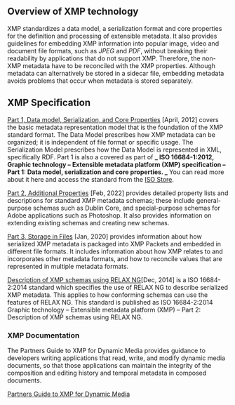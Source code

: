 
## Overview of XMP technology

XMP standardizes a data model, a serialization format and core properties for the definition and processing of extensible metadata. It also provides guidelines for embedding XMP information into popular image, video and document file formats, such as *JPEG* and *PDF*, without breaking their readability by applications that do not support XMP. Therefore, the non-XMP metadata have to be reconciled with the XMP properties. Although metadata can alternatively be stored in a sidecar file, embedding metadata avoids problems that occur when metadata is stored separately.


## XMP Specification

[Part 1, Data model, Serialization, and Core Properties](https://github.com/adobe/XMP-Toolkit-SDK/blob/main/docs/XMPSpecificationPart1.pdf) [April, 2012] covers the basic metadata representation model that is the foundation of the XMP standard format. The Data Model prescribes how XMP metadata can be organized; it is independent of file format or specific usage. The Serialization Model prescribes how the Data Model is represented in XML, specifically RDF.
Part 1 is also a covered as part of **_ ISO 16684-1:2012, Graphic technology – Extensible metadata platform (XMP) specification – Part 1: Data model, serialization and core properties. _** You can read more about it here and access the standard from the [ISO Store](https://www.iso.org/standard/57421.html).

[Part 2, Additional Properties](https://github.com/adobe/XMP-Toolkit-SDK/blob/main/docs/XMPSpecificationPart2.pdf) [Feb, 2022] provides detailed property lists and descriptions for standard XMP metadata schemas; these include general-purpose schemas such as Dublin Core, and special-purpose schemas for Adobe applications such as Photoshop. It also provides information on extending existing schemas and creating new schemas.

[Part 3, Storage in Files](https://github.com/adobe/XMP-Toolkit-SDK/blob/main/docs/XMPSpecificationPart3.pdf) [Jan, 2020] provides information about how serialized XMP metadata is packaged into XMP Packets and embedded in different file formats. It includes information about how XMP relates to and incorporates other metadata formats, and how to reconcile values that are represented in multiple metadata formats.

[Description of XMP schemas using RELAX NG](https://www.iso.org/standard/57422.html)[Dec, 2014] is a ISO 16684-2:2014 standard which specifies the use of RELAX NG to describe serialized XMP metadata. This applies to how conforming schemas can use the features of RELAX NG. This standard is published as ISO 16684-2:2014 Graphic technology – Extensible metadata platform (XMP) – Part 2: Description of XMP schemas using RELAX NG.

 
### XMP Documentation

The Partners Guide to XMP for Dynamic Media provides guidance to developers writing applications that read, write, and modify dynamic media documents, so that those applications can maintain the integrity of the composition and editing history and temporal metadata in composed documents.

[Partners Guide to XMP for Dynamic Media](https://github.com/adobe/XMP-Toolkit-SDK/blob/main/docs/DynamicMediaXMPPartnerGuide.pdf)
